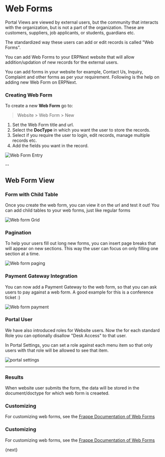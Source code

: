 # Web Forms

Portal Views are viewed by external users, but the community that interacts with the organization, but is not a part of the organization. These are customers, suppliers, job applicants, or students, guardians etc. 

The standardized way these users can add or edit records is called "Web Forms".

You can add Web Forms to your ERPNext website that will allow addition/updation of new records for the external users.

You can add forms in your website for example, Contact Us, Inquiry, Complaint and other forms as per your requirement. Following is the help on adding new Web Form on ERPNext.

### Creating Web Form

To create a new **Web Form** go to:

> Website > Web Form > New

1. Set the Web Form title and url.
1. Select the **DocType** in which you want the user to store the records.
1. Select if you require the user to login, edit records, manage multiple records etc.
1. Add the fields you want in the record.

<img class="screenshot" alt="Web Form Entry" src="{{docs_base_url}}/assets/img/website/webform-1.png">

--

## Web Form View

### Form with Child Table

Once you create the web form, you can view it on the url and test it out! You can add child tables to your web forms, just like regular forms 

<img class="screenshot" alt="Web form Grid" src="{{docs_base_url}}/assets/img/website/grid-in-webform.png">

### Pagination

To help your users fill out long new forms, you can insert page breaks that will appear on new sections. This way the user can focus on only filling one section at a time. 

<img class="screenshot" alt="Web form paging" src="{{docs_base_url}}/assets/img/website/paging-in-webform.png">

### Payment Gateway Integration

You can now add a Payment Gateway to the web form, so that you can ask users to pay against a web form. A good example for this is a conference ticket :) 

<img class="screenshot" alt="Web form payment" src="{{docs_base_url}}/assets/img/website/payment-in-webform.png">

### Portal User

We have also introduced roles for Website users. Now the for each standard Role you can optionally disallow "Desk Access" to that user. 

In Portal Settings, you can set a role against each menu item so that only users with that role will be allowed to see that item. 

<img class="screenshot" alt="portal settings" src="{{docs_base_url}}/assets/img/website/portal-settings.png">

---

### Results

When website user submits the form, the data will be stored in the document/doctype for which web form is creaeted.

### Customizing

For customizing web forms, see the [Frappe Documentation of Web Forms](https://frappe.io/docs/user/en/guides/portal-development/web-forms)

### Customizing

For customizing web forms, see the [Frappe Documentation of Web Forms](https://frappe.io/docs/user/en/guides/portal-development/web-forms)

{next}
